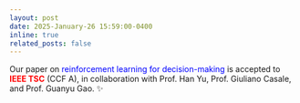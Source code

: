 ```yaml
---
layout: post
date: 2025-January-26 15:59:00-0400
inline: true
related_posts: false
---
```


Our paper on <font color=Blue>reinforcement learning for decision-making</font> is accepted to **<font color=red>IEEE TSC</font>** (CCF A), in collaboration with Prof. Han Yu, Prof. Giuliano Casale, and Prof. Guanyu Gao. :sparkles:
